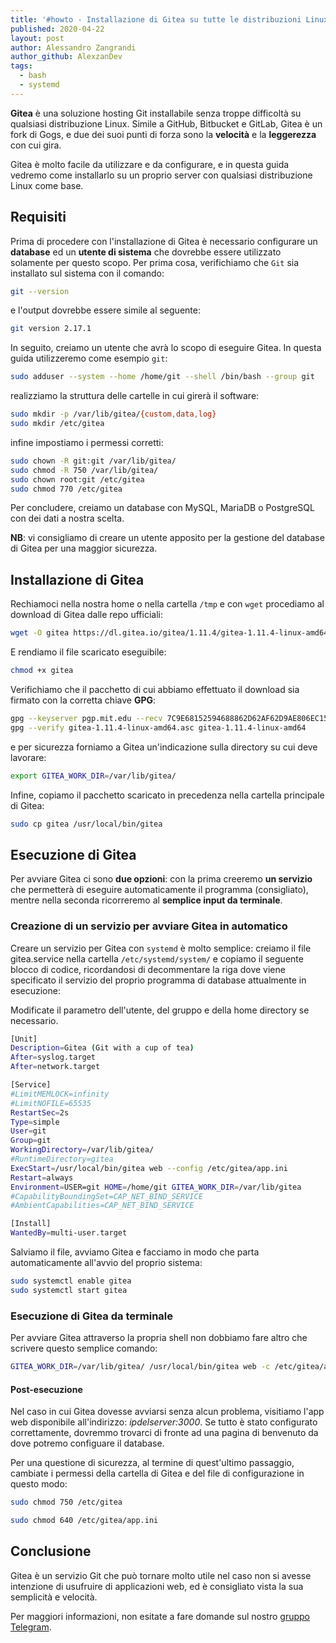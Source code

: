 ```yaml
---
title: '#howto - Installazione di Gitea su tutte le distribuzioni Linux'
published: 2020-04-22
layout: post
author: Alessandro Zangrandi
author_github: AlexzanDev
tags:
  - bash  
  - systemd
---
```

**Gitea** è una soluzione hosting Git installabile senza troppe difficoltà su qualsiasi distribuzione Linux. Simile a GitHub, Bitbucket e GitLab, Gitea è un fork di Gogs, e due dei suoi punti di forza sono la **velocità** e la **leggerezza** con cui gira.

Gitea è molto facile da utilizzare e da configurare, e in questa guida vedremo come installarlo su un proprio server con qualsiasi distribuzione Linux come base.

## Requisiti

Prima di procedere con l'installazione di Gitea è necessario configurare un **database** ed un **utente di sistema** che dovrebbe essere utilizzato solamente per questo scopo. Per prima cosa, verifichiamo che `Git` sia installato sul sistema con il comando:

```bash
git --version
```

e l'output dovrebbe essere simile al seguente:

```bash
git version 2.17.1
```

In seguito, creiamo un utente che avrà lo scopo di eseguire Gitea. In questa guida utilizzeremo come esempio `git`:

```bash
sudo adduser --system --home /home/git --shell /bin/bash --group git
```

realizziamo la struttura delle cartelle in cui girerà il software:

```bash
sudo mkdir -p /var/lib/gitea/{custom,data,log}
sudo mkdir /etc/gitea
```

infine impostiamo i permessi corretti:

```bash
sudo chown -R git:git /var/lib/gitea/
sudo chmod -R 750 /var/lib/gitea/
sudo chown root:git /etc/gitea
sudo chmod 770 /etc/gitea
```

Per concludere, creiamo un database con MySQL, MariaDB o PostgreSQL con dei dati a nostra scelta. 

**NB**: vi consigliamo di creare un utente apposito per la gestione del database di Gitea per una maggior sicurezza.

## Installazione di Gitea

Rechiamoci nella nostra home o nella cartella `/tmp` e con `wget` procediamo al download di Gitea dalle repo ufficiali:

```bash
wget -O gitea https://dl.gitea.io/gitea/1.11.4/gitea-1.11.4-linux-amd64
```

E rendiamo il file scaricato eseguibile:

```bash
chmod +x gitea
```

Verifichiamo che il pacchetto di cui abbiamo effettuato il download sia firmato con la corretta chiave **GPG**:

```bash
gpg --keyserver pgp.mit.edu --recv 7C9E68152594688862D62AF62D9AE806EC1592E2
gpg --verify gitea-1.11.4-linux-amd64.asc gitea-1.11.4-linux-amd64
```

e per sicurezza forniamo a Gitea un'indicazione sulla directory su cui deve lavorare:

```bash
export GITEA_WORK_DIR=/var/lib/gitea/
```

Infine, copiamo il pacchetto scaricato in precedenza nella cartella principale di Gitea:

```bash
sudo cp gitea /usr/local/bin/gitea
```

## Esecuzione di Gitea

Per avviare Gitea ci sono **due opzioni**: con la prima creeremo **un servizio** che permetterà di eseguire automaticamente il programma (consigliato), mentre nella seconda ricorreremo al **semplice input da terminale**.

### Creazione di un servizio per avviare Gitea in automatico

Creare un servizio per Gitea con `systemd` è molto semplice: creiamo il file gitea.service nella cartella `/etc/systemd/system/` e copiamo il seguente blocco di codice, ricordandosi di decommentare la riga dove viene specificato il servizio del proprio programma di database attualmente in esecuzione:

Modificate il parametro dell'utente, del gruppo e della home directory se necessario.

```bash
[Unit]
Description=Gitea (Git with a cup of tea)
After=syslog.target
After=network.target

[Service]
#LimitMEMLOCK=infinity
#LimitNOFILE=65535
RestartSec=2s
Type=simple
User=git
Group=git
WorkingDirectory=/var/lib/gitea/
#RuntimeDirectory=gitea
ExecStart=/usr/local/bin/gitea web --config /etc/gitea/app.ini
Restart=always
Environment=USER=git HOME=/home/git GITEA_WORK_DIR=/var/lib/gitea
#CapabilityBoundingSet=CAP_NET_BIND_SERVICE
#AmbientCapabilities=CAP_NET_BIND_SERVICE

[Install]
WantedBy=multi-user.target
```

Salviamo il file, avviamo Gitea e facciamo in modo che parta automaticamente all'avvio del proprio sistema:

```bash
sudo systemctl enable gitea
sudo systemctl start gitea
```

### Esecuzione di Gitea da terminale

Per avviare Gitea attraverso la propria shell non dobbiamo fare altro che scrivere questo semplice comando:

```bash
GITEA_WORK_DIR=/var/lib/gitea/ /usr/local/bin/gitea web -c /etc/gitea/app.ini
```

#### Post-esecuzione

Nel caso in cui Gitea dovesse avviarsi senza alcun problema, visitiamo l'app web disponibile all'indirizzo: _ipdelserver:3000_. Se tutto è stato configurato correttamente, dovremmo trovarci di fronte ad una pagina di benvenuto da dove potremo configuare il database.

Per una questione di sicurezza, al termine di quest'ultimo passaggio, cambiate i permessi della cartella di Gitea e del file di configurazione in questo modo:

```bash
sudo chmod 750 /etc/gitea

sudo chmod 640 /etc/gitea/app.ini
```

## Conclusione

Gitea è un servizio Git che può tornare molto utile nel caso non si avesse intenzione di usufruire di applicazioni web, ed è consigliato vista la sua semplicità e velocità.

Per maggiori informazioni, non esitate a fare domande sul nostro [gruppo Telegram](https://t.me/linuxpeople).
